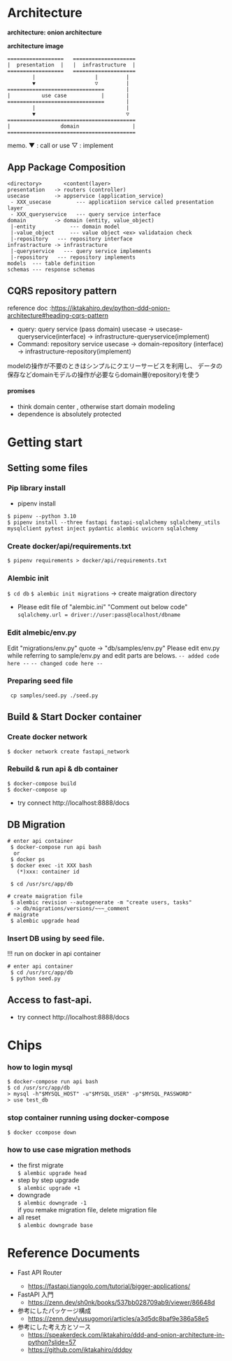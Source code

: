 

# Architecture
**architecture: onion architecture**

**architecture image**
```
==================   ====================
|  presentation  |   |  infrastructure  |
==================   ====================
        |                   |         | 
        ▼                   ▽         |
===============================       |
|          use case           |       |
===============================       |
        |                             |
        ▼                             ▽
=========================================
|                domain                 |
=========================================
```
memo.
  ▼ : call or use
  ▽ : implement

## App Package Composition
```
<directory>       <content(layer>
presentation   -> routers (controller)
usecase        -> appservice (application_service)
 - XXX_usecase        --- applicatiion service called presentation layer
 - XXX_queryservice   --- query service interface
domain         -> domain (entity, value_object)
 |-entity           --- domain model
 |-value_object     --- value object <ex> validataion check
 |-repository   --- repository interface
infrastracture -> infrastracture
 |-queryservice   --- query service implements
 |-repository   --- repository implements
models  --- table definition 
schemas --- response schemas

```
## CQRS repository pattern
reference doc :https://iktakahiro.dev/python-ddd-onion-architecture#heading-cqrs-pattern

 - query: query service (pass domain)
   usecase -> usecase-queryservice(interface) -> infrastructure-queryservice(implement)
 - Command: repository service 
   usecase -> domain-repository (interface) -> infrastructure-repository(implement)

modelの操作が不要のときはシンプルにクエリーサービスを利用し、
データの保存などdomainモデルの操作が必要ならdomain層(repository)を使う

#### promises
 - think domain center , otherwise start domain modeling
 - dependence is absolutely protected



# Getting start
## Setting some files
### Pip library install
 - pipenv install
 ```
 $ pipenv --python 3.10
 $ pipenv install --three fastapi fastapi-sqlalchemy sqlalchemy_utils mysqlclient pytest inject pydantic alembic uvicorn sqlalchemy
 ```

### Create docker/api/requirements.txt
`$ pipenv requirements > docker/api/requirements.txt`

### Alembic init
 `$ cd db`
 `$ alembic init migrations`
  -> create maigration directory
 - Please edit file of "alembic.ini"
   "Comment out below code"
   `sqlalchemy.url = driver://user:pass@localhost/dbname`

### Edit almebic/env.py
Edit "migrations/env.py" 
quote -> "db/samples/env.py"
Please edit env.py while referring to sample/env.py
  and edit parts are belows.
 ` -- added code here -- `
 ` -- changed code here -- `

### Preparing seed file
 ` cp samples/seed.py ./seed.py`


## Build & Start Docker container

### Create docker network
 `$ docker network create fastapi_network`

### Rebuild & run api & db container
 ```
 $ docker-compose build
 $ docker-compose up
 
 ```
 - try connect
   http://localhost:8888/docs

## DB Migration
```
# enter api container
 $ docker-compose run api bash
  or
 $ docker ps
 $ docker exec -it XXX bash
   (*)xxx: container id
 
 $ cd /usr/src/app/db

# create maigration file
 $ alembic revision --autogenerate -m "create users, tasks"
  -> db/migrations/versions/~~~_comment
# maigrate
 $ alembic upgrade head
```
### Insert DB using by seed file.
!!! run on docker in api container
```
# enter api container
 $ cd /usr/src/app/db
 $ python seed.py
``` 

## Access to fast-api.
 - try connect
   http://localhost:8888/docs


# Chips
### how to login mysql 
  ```
  $ docker-compose run api bash
  $ cd /usr/src/app/db  
  > mysql -h"$MYSQL_HOST" -u"$MYSQL_USER" -p"$MYSQL_PASSWORD"
  > use test_db
  ```
### stop container running using docker-compose
  `$ docker ccompose down`

### how to use case migration methods
  - the first migrate  
     `$ alembic upgrade head`
  - step by step upgrade  
     `$ alembic upgrade +1`
  - downgrade  
     `$ alembic downgrade -1`  
     if you remake migration file, delete migration file
  - all reset  
     `$ alembic downgrade base`


# Reference Documents
 - Fast API Router <Original Documents>
   - https://fastapi.tiangolo.com/tutorial/bigger-applications/
 - FastAPI 入門
   - https://zenn.dev/sh0nk/books/537bb028709ab9/viewer/86648d
 - 参考にしたパッケージ構成
   - https://zenn.dev/yusugomori/articles/a3d5dc8baf9e386a58e5
 - 参考にした考え方とソース
   - https://speakerdeck.com/iktakahiro/ddd-and-onion-architecture-in-python?slide=57
   - https://github.com/iktakahiro/dddpy
   
